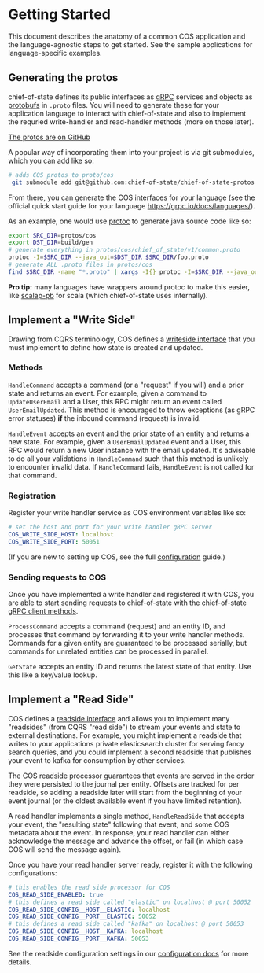 # Getting Started

This document describes the anatomy of a common COS application and the language-agnostic steps to get started. See the sample applications for language-specific examples.
## Generating the protos

chief-of-state defines its public interfaces as [gRPC](https://grpc.io/) services and objects as [protobufs](https://developers.google.com/protocol-buffers) in `.proto` files. You will need to generate these for your application language to interact with chief-of-state and also to implement the requried write-handler and read-handler methods (more on those later).

[The protos are on GitHub](https://github.com/chief-of-state/chief-of-state-protos)

A popular way of incorporating them into your project is via git submodules,
which you can add like so:
```sh
# adds COS protos to proto/cos
 git submodule add git@github.com:chief-of-state/chief-of-state-protos ./protos/cos
```

From there, you can generate the COS interfaces for your language (see the official quick start guide for your language https://grpc.io/docs/languages/).

As an example, one would use [protoc](https://grpc.io/docs/protoc-installation/) to generate java source code like so:
```sh
export SRC_DIR=protos/cos
export DST_DIR=build/gen
# generate everything in protos/cos/chief_of_state/v1/common.proto
protoc -I=$SRC_DIR --java_out=$DST_DIR $SRC_DIR/foo.proto
# generate ALL .proto files in protos/cos
find $SRC_DIR -name "*.proto" | xargs -I{} protoc -I=$SRC_DIR --java_out=$DST_DIR {}
```

**Pro tip:** many languages have wrappers around protoc to make this easier,
like [scalap-pb](https://scalapb.github.io/) for scala (which chief-of-state
uses internally).

## Implement a "Write Side"

Drawing from CQRS terminology, COS defines a [writeside interface](https://github.com/chief-of-state/chief-of-state-protos/blob/main/chief_of_state/v1/writeside.proto) that you must implement to define how state is created and updated.

### Methods
`HandleCommand` accepts a command (or a "request" if you will) and a prior state and returns an event. For example, given a command to `UpdateUserEmail` and a User, this RPC might return an event called `UserEmailUpdated`. This method is encouraged to throw exceptions (as gRPC error statuses) **if** the inbound command (request) is invalid.

`HandleEvent` accepts an event and the prior state of an entity and returns a new state. For example, given a `UserEmailUpdated` event and a User, this RPC would return a new User instance with the email updated. It's advisable to do all your validations in `HandleCommand` such that this method is unlikely to encounter invalid data. If `HandleCommand` fails, `HandleEvent` is not called for that command.

### Registration
Register your write handler service as COS environment variables like so:

```yaml
# set the host and port for your write handler gRPC server
COS_WRITE_SIDE_HOST: localhost
COS_WRITE_SIDE_PORT: 50051
```

(If you are new to setting up COS, see the full [configuration](configuration.md) guide.)

### Sending requests to COS
Once you have implemented a write handler and registered it with COS, you are able to start sending requests to chief-of-state with the chief-of-state [gRPC client methods](https://github.com/chief-of-state/chief-of-state-protos/blob/main/chief_of_state/v1/service.proto).

`ProcessCommand` accepts a command (request) and an entity ID, and processes that command by forwarding it to your write handler methods. Commands for a given entity are guaranteed to be processed serially, but commands for unrelated entities can be processed in parallel.

`GetState` accepts an entity ID and returns the latest state of that entity. Use this like a key/value lookup.

## Implement a "Read Side"

COS defines a [readside interface](https://github.com/chief-of-state/chief-of-state-protos/blob/main/chief_of_state/v1/readside.proto) and allows you to implement many "readsides" (from CQRS "read side") to stream your events and state to external destinations. For example, you might implement a readside that writes to your applications private elasticsearch cluster for serving fancy search queries, and you could implement a second readside that publishes your event to kafka for consumption by other services.

The COS readside processor guarantees that events are served in the order they were persisted to the journal per entity. Offsets are tracked for per readside, so adding a readside later will start from the beginning of your event journal (or the oldest available event if you have limited retention).

A read handler implements a single method, `HandleReadSide` that accepts your event, the "resulting state" following that event, and some COS metadata about the event. In response, your read handler can either acknowledge the message and advance the offset, or fail (in which case COS will send the message again).

Once you have your read handler server ready, register it with the following
configurations:
```yaml
# this enables the read side processor for COS
COS_READ_SIDE_ENABLED: true
# this defines a read side called "elastic" on localhost @ port 50052
COS_READ_SIDE_CONFIG__HOST__ELASTIC: localhost
COS_READ_SIDE_CONFIG__PORT__ELASTIC: 50052
# this defines a read side called "kafka" on localhost @ port 50053
COS_READ_SIDE_CONFIG__HOST__KAFKA: localhost
COS_READ_SIDE_CONFIG__PORT__KAFKA: 50053
```

See the readside configuration settings in our [configuration docs](./configuration.md) for more details.
